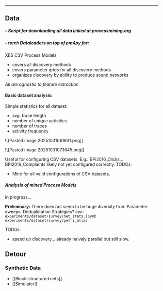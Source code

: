 
---
## Data

##### - Script for downloading all data linked at processmining.org
##### - torch Dataloaders on top of pm4py for:

XES
CSV
Process Models
- covers all discovery methods
- covers parameter grids for all discovery methods
- organizes discovery by ability to produce sound networks

_All are agnostic to feature extraction_

#### Basic dataset analysis:

Simple statistics for all dataset:
- avg. trace length
- number of unique activities
- number of traces
- activity frequency

![[Pasted image 20251031061901.png]]

![[Pasted image 20251031073645.png]]

 Useful for configuring CSV datasets.
 E.g.:
 BPI2016_Clicks...
 BPI2016_Complaints
 likely not yet configured correctly.
 TODOs:
- Mine for all valid configurations of CSV datasets.
##### Analysis of mined Process Models

in progress...

**Preliminary:**
There does not seem to be huge diversity from Parameter sweeps.
Deduplication Strategies?
_see:_
`experiments/dataset/survey/net_stats.ipynb`
`experiments/dataset/survey/petri_atlas`

TODOs:
- speed up discovery... already naively parallel but still slow.

## Detour
### Synthetic Data

- [[Block-structured nets]]
- [[Simulator]]


